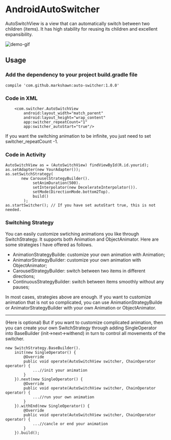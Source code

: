 # AndroidAutoSwitcher
AutoSwitchView is a view that can automatically switch between two children (items). It has high stability for reusing its children and excellent expansibility. 

![demo-gif](https://github.com/Marksss/AndroidAutoSwitcher/blob/master/gif/demo.gif)
## Usage
### Add the dependency to your project build.gradle file
```compile 'com.github.markshawn:auto-switcher:1.0.0'```
### Code in XML
```
    <com.switcher.AutoSwitchView
        android:layout_width="match_parent"
        android:layout_height="wrap_content"
        app:switcher_repeatCount="1"
        app:switcher_autoStart="true"/>
```
If you want the switching animation to be infinite, you just need to set switcher_repeatCount -1.
### Code in Activity
```
AutoSwitchView as = (AutoSwitchView) findViewById(R.id.yourid);
as.setAdapter(new YourAdapter());
as.setSwitchStrategy(
       new CarouselStrategyBuilder().
            setAnimDuration(500).
            setInterpolator(new DecelerateInterpolator()).
            setMode(DirectionMode.bottom2Top).
            build()
        );
as.startSwitcher(); // If you have set autoStart true, this is not needed.
```
### Switching Strategy
You can easily customize swtiching animations you like through SwitchStrategy. It supports both Animation and ObjectAnimator. Here are some strategies I have offered as follows.

 - AnimationStrategyBuilde:
 customize your own animation with Animation;
 - AnimatorStrategyBuilder: 
 customize your own animation with ObjectAnimator;
 - CarouselStrategyBuilder: 
 switch between two items in different directions;
 - ContinuousStrategyBuilder: 
 switch between items smoothly without any pauses;

In most cases, strategies above are enough. If you want to customize animation that is not so complicated, you can use AnimationStrategyBuilde or AnimatorStrategyBuilder with your own Animation or ObjectAnimator.

------

(Here is optional)
But if you want to customize complicated animation, then you can create your own SwitchStrategy through adding SingleOperator into BaseBuilder (init->next->withend) in turn to control all movements of the switcher.
```
new SwitchStrategy.BaseBuilder().
    init(new SingleOperator() {
        @Override
        public void operate(AutoSwitchView switcher, ChainOperator operator) {
            ...//init your animation
        }
    }).next(new SingleOperator() {
        @Override
        public void operate(AutoSwitchView switcher, ChainOperator operator) {
            ...//run your own animation
        }
    }).withEnd(new SingleOperator() {
        @Override
        public void operate(AutoSwitchView switcher, ChainOperator operator) {
            ...//cancle or end your animation
        }
    }).build();
```
